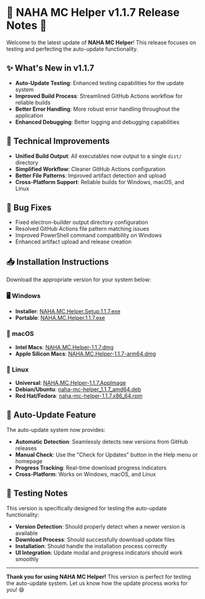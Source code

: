 # 🎉 NAHA MC Helper v1.1.7 Release Notes 🚀

Welcome to the latest update of **NAHA MC Helper**! This release focuses on testing and perfecting the auto-update functionality.

## ✨ What's New in v1.1.7

- **Auto-Update Testing**: Enhanced testing capabilities for the update system
- **Improved Build Process**: Streamlined GitHub Actions workflow for reliable builds
- **Better Error Handling**: More robust error handling throughout the application
- **Enhanced Debugging**: Better logging and debugging capabilities

## 🔧 Technical Improvements

- **Unified Build Output**: All executables now output to a single `dist/` directory
- **Simplified Workflow**: Cleaner GitHub Actions configuration
- **Better File Patterns**: Improved artifact detection and upload
- **Cross-Platform Support**: Reliable builds for Windows, macOS, and Linux

## 🐛 Bug Fixes

- Fixed electron-builder output directory configuration
- Resolved GitHub Actions file pattern matching issues
- Improved PowerShell command compatibility on Windows
- Enhanced artifact upload and release creation

## 📥 Installation Instructions

Download the appropriate version for your system below:

### 🖥️ Windows
- **Installer**: [NAHA.MC.Helper.Setup.1.1.7.exe](https://github.com/perlytiara/NAHA-MC-Helper/releases/download/v1.1.7/NAHA.MC.Helper.Setup.1.1.7.exe)
- **Portable**: [NAHA.MC.Helper.1.1.7.exe](https://github.com/perlytiara/NAHA-MC-Helper/releases/download/v1.1.7/NAHA.MC.Helper.1.1.7.exe)

### 🍎 macOS
- **Intel Macs**: [NAHA.MC.Helper-1.1.7.dmg](https://github.com/perlytiara/NAHA-MC-Helper/releases/download/v1.1.7/NAHA.MC.Helper-1.1.7.dmg)
- **Apple Silicon Macs**: [NAHA.MC.Helper-1.1.7-arm64.dmg](https://github.com/perlytiara/NAHA-MC-Helper/releases/download/v1.1.7/NAHA.MC.Helper-1.1.7-arm64.dmg)

### 🐧 Linux
- **Universal**: [NAHA.MC.Helper-1.1.7.AppImage](https://github.com/perlytiara/NAHA-MC-Helper/releases/download/v1.1.7/NAHA.MC.Helper-1.1.7.AppImage)
- **Debian/Ubuntu**: [naha-mc-helper_1.1.7_amd64.deb](https://github.com/perlytiara/NAHA-MC-Helper/releases/download/v1.1.7/naha-mc-helper_1.1.7_amd64.deb)
- **Red Hat/Fedora**: [naha-mc-helper-1.1.7.x86_64.rpm](https://github.com/perlytiara/NAHA-MC-Helper/releases/download/v1.1.7/naha-mc-helper-1.1.7.x86_64.rpm)

## 🔄 Auto-Update Feature

The auto-update system now provides:
- **Automatic Detection**: Seamlessly detects new versions from GitHub releases
- **Manual Check**: Use the "Check for Updates" button in the Help menu or homepage
- **Progress Tracking**: Real-time download progress indicators
- **Cross-Platform**: Works on Windows, macOS, and Linux

## 🧪 Testing Notes

This version is specifically designed for testing the auto-update functionality:
- **Version Detection**: Should properly detect when a newer version is available
- **Download Process**: Should successfully download update files
- **Installation**: Should handle the installation process correctly
- **UI Integration**: Update modal and progress indicators should work smoothly

---

**Thank you for using NAHA MC Helper!** This version is perfect for testing the auto-update system. Let us know how the update process works for you! 😄
